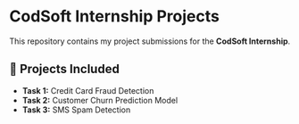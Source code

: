 # CodSoft Internship Projects

This repository contains my project submissions for the **CodSoft Internship**.

## 📂 Projects Included
- **Task 1:** Credit Card Fraud Detection
- **Task 2:** Customer Churn Prediction Model
- **Task 3:** SMS Spam Detection
